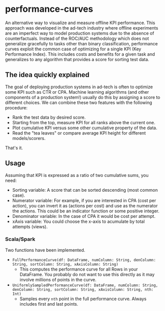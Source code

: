 # performance-curves

An alternative way to visualize and measure offline KPI performance.
This approach was developed in the ad-tech industry where offline
experiments are an imperfect way to model production systems due to
the absence of counterfactuals. Instead of the ROC/AUC methodology
which does not generalize gracefully to tasks other than binary
classification, performance curves exploit the common case of
optimizing for a single KPI (Key Performance Index). This includes
costs and benefits for a given task and generalizes to any algorithm
that provides a score for sorting test data.

## The idea quickly explained

The goal of deploying production systems in ad-tech is often to
optimize some KPI such as CTR or CPA. Machine learning algorithms (and
other components of a production system!) usually do this by assigning
a score to different choices. We can combine these two features with
the following procedure: 
* Rank the test data by desired score. 
* Starting from the top, measure KPI for all ranks above the current
one.
* Plot cumulative KPI versus some other cumulative property of the data.
* Read the "tea leaves" or compare average KPI height for different models/scorers.

That's it.

## Usage

Assuming that KPI is expressed as a ratio of two cumulative sums, you need:
* Sorting variable: A score that can be sorted descending (most common case).
* Numerator variable: For example, if you are interested in CPA (cost per action), you can invert it as (actions per cost) and use as the numerator the actions. This could be an indicator function or some positive integer.
* Denominator variable: In the case of CPA it would be cost per attempt.
* xAxis variable: You could choose the x-axis to acumulate by total attempts (views).

### Scala/Spark

Two functions have been implemented.

* `FullPerformanceCurve(df: DataFrame, numColumn: String, denColumn: String, sortColumn: String, xAxisColumn: String)`
  * This computes the performance curve for all Rows in your DataFrame. You probably do not want to use this directly as it may involve millions of points in the curve.
* `UniformlySampledPerformanceCurve(df: DataFrame, numColumn: String, denColumn: String, sortColumn: String, xAxisColumn: String, nth: Int)`
  * Samples every `nth` point in the full performance curve. Always includes first and last points.




